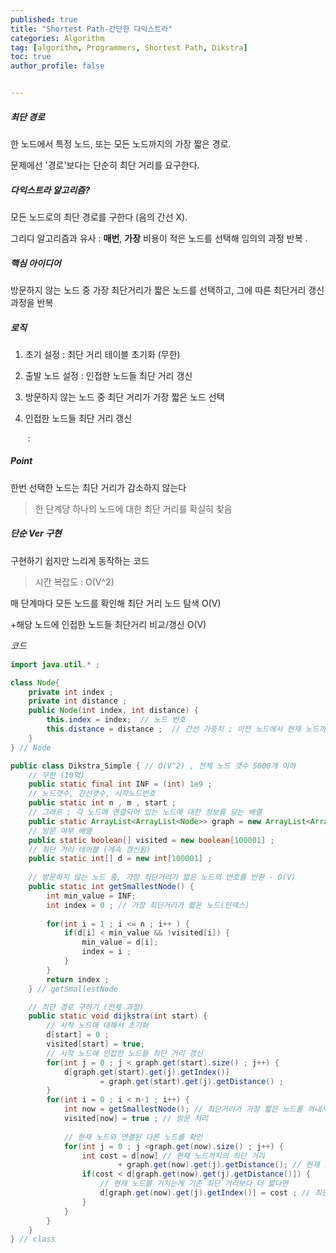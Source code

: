 ```yaml
---
published: true
title: "Shortest Path-간단한 다익스트라" 
categories: Algorithm 
tag: [algorithm, Programmers, Shortest Path, Dikstra] 
toc: true
author_profile: false 


---
```




##### 최단 경로

한 노드에서 특정 노드, 또는 모든 노드까지의 가장 짧은 경로.

문제에선 '경로'보다는 단순히 최단 거리를 요구한다. 







##### 다익스트라 알고리즘?  

모든 노드로의 최단 경로를 구한다 (음의 간선 X). 

그리디 알고리즘과 유사 : **매번**, **가장** 비용이 적은 노드를 선택해 임의의 과정 반복 . 







##### 핵심 아이디어 

방문하지 않는 노드 중 가장 최단거리가 짧은 노드를 선택하고, 그에 따른 최단거리 갱신 과정을 반복 





##### 로직 

1. 초기 설정 : 최단 거리 테이블 초기화 (무한)

2. 출발 노드 설정 : 인접한 노드들 최단 거리 갱신

3. 방문하지 않는 노드 중 최단 거리가 가장 짧은 노드 선택

4. 인접한 노드들 최단 거리 갱신

   ​		: 



##### Point 

한번 선택한 노드는 최단 거리가 감소하지 않는다 

> 한 단계당 하나의 노드에 대한 최단 거리를 확실히 찾음 





##### 단순 Ver 구현

구현하기 쉽지만 느리게 동작하는 코드 



>  시간 복잡도 : O(V^2)

매 단계마다 모든 노드를 확인해 최단 거리 노드 탐색 O(V) 

+해당 노드에 인접한 노드들 최단거리 비교/갱신 O(V)



*코드*

```java 
import java.util.* ; 

class Node{
	private int index ; 
	private int distance ; 
	public Node(int index, int distance) {
		this.index = index;  // 노드 번호 
		this.distance = distance ;  // 간선 가중치 ; 이전 노드에서 현재 노드까지의 거리  
	}
} // Node 

public class Dikstra_Simple { // O(V^2) , 전체 노드 갯수 5000개 이하 
	// 무한 (10억)
	public static final int INF = (int) 1e9 ;   
	// 노드갯수, 간선갯수, 시작노드번호 
	public static int n , m , start ; 
	// 그래프 ; 각 노드에 연결되어 있는 노드에 대한 정보를 담는 배열 
	public static ArrayList<ArrayList<Node>> graph = new ArrayList<ArrayList<Node>>() ; 
	// 방문 여부 배열 
	public static boolean[] visited = new boolean[100001] ; 
	// 최단 거리 테이블 (계속 갱신됨) 
	public static int[] d = new int[100001] ; 
	
	// 방문하지 않는 노드 중, 가장 최단거리가 짧은 노드의 번호를 반환 - O(V) 
	public static int getSmallestNode() { 
		int min_value = INF; 
		int index = 0 ; // 가장 최단거리가 짧은 노드(인덱스) 
		
		for(int i = 1 ; i <= n ; i++ ) {
			if(d[i] < min_value && !visited[i]) {
				min_value = d[i]; 
				index = i ; 
			}
		}
		return index ; 
	} // getSmallestNode

	// 최단 경로 구하기 (전체 과정) 
	public static void dijkstra(int start) {
		// 시작 노드에 대해서 초기화 
		d[start] = 0 ; 
		visited[start] = true; 	
		// 시작 노드에 인접한 노드들 최단 거리 갱신  
		for(int j = 0 ; j < graph.get(start).size() ; j++) { 
			d[graph.get(start).get(j).getIndex()] 
					= graph.get(start).get(j).getDistance() ; 
		}
		for(int i = 0 ; i < n-1 ; i++) {
			int now = getSmallestNode(); // 최단거리가 가장 짧은 노드를 꺼내서 
			visited[now] = true ; // 방문 처리 
			
			// 현재 노드와 연결된 다른 노드를 확인 
			for(int j = 0 ; j <graph.get(now).size() ; j++) {
				int cost = d[now] // 현재 노드까지의 최단 거리 
						+ graph.get(now).get(j).getDistance(); // 현재 노드에서 해당 노드까지의 거리
				if(cost < d[graph.get(now).get(j).getDistance()]) {
					// 현재 노드를 거치는게 기존 최단 거리보다 더 짧다면
					d[graph.get(now).get(j).getIndex()] = cost ; // 최단거리 갱신
				}
			}		
		}	
	}
} // class 
```



